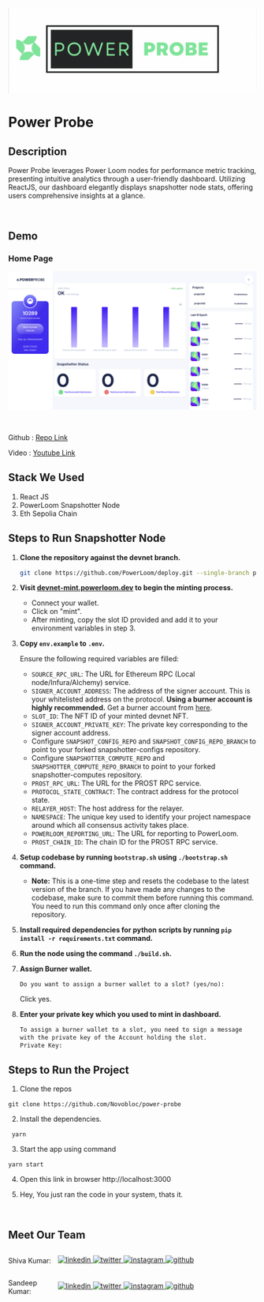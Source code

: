 <br>

![shishui](images/brand.png)

# Power Probe

## Description
Power Probe leverages Power Loom nodes for performance metric tracking, presenting intuitive analytics through a user-friendly dashboard. Utilizing ReactJS, our dashboard elegantly displays snapshotter node stats, offering users comprehensive insights at a glance.

<br>

## Demo

### Home Page

![Home](images/home.png)

<br>

Github : <a style="margin-bottom: 5px;" href="https://github.com/Novobloc/power-probe" target="_blank"> Repo Link </a>

Video : <a style="margin-bottom: 5px;" href="put the video like here" target="_blank"> Youtube Link </a>

## Stack We Used

1. React JS
2. PowerLoom Snapshotter Node
3. Eth Sepolia Chain

## Steps to Run Snapshotter Node

1. **Clone the repository against the devnet branch.**

   ```bash
   git clone https://github.com/PowerLoom/deploy.git --single-branch powerloom_deploy --branch devnet && cd powerloom_deploy
   ```

2. **Visit [devnet-mint.powerloom.dev](https://devnet-mint.powerloom.dev) to begin the minting process.**

   - Connect your wallet.
   - Click on "mint".
   - After minting, copy the slot ID provided and add it to your environment variables in step 3.

3. **Copy `env.example` to `.env`.**

   Ensure the following required variables are filled:

   - `SOURCE_RPC_URL`: The URL for Ethereum RPC (Local node/Infura/Alchemy) service.
   - `SIGNER_ACCOUNT_ADDRESS`: The address of the signer account. This is your whitelisted address on the protocol. **Using a burner account is highly recommended.**
     Get a burner account from [here](https://devnet-mint.powerloom.dev/burner).
   - `SLOT_ID`: The NFT ID of your minted devnet NFT.
   - `SIGNER_ACCOUNT_PRIVATE_KEY`: The private key corresponding to the signer account address.
   - Configure `SNAPSHOT_CONFIG_REPO` and `SNAPSHOT_CONFIG_REPO_BRANCH` to point to your forked snapshotter-configs repository.
   - Configure `SNAPSHOTTER_COMPUTE_REPO` and `SNAPSHOTTER_COMPUTE_REPO_BRANCH` to point to your forked snapshotter-computes repository.
   - `PROST_RPC_URL`: The URL for the PROST RPC service.
   - `PROTOCOL_STATE_CONTRACT`: The contract address for the protocol state.
   - `RELAYER_HOST`: The host address for the relayer.
   - `NAMESPACE`: The unique key used to identify your project namespace around which all consensus activity takes place.
   - `POWERLOOM_REPORTING_URL`: The URL for reporting to PowerLoom.
   - `PROST_CHAIN_ID`: The chain ID for the PROST RPC service.

4. **Setup codebase by running `bootstrap.sh` using `./bootstrap.sh` command.**

   - **Note:** This is a one-time step and resets the codebase to the latest version of the branch. If you have made any changes to the codebase, make sure to commit them before running this command. You need to run this command only once after cloning the repository.

5. **Install required dependencies for python scripts by running `pip install -r requirements.txt` command.**

6. **Run the node using the command `./build.sh`.**

7. **Assign Burner wallet.**

   ```
   Do you want to assign a burner wallet to a slot? (yes/no):
   ```

   Click yes.

8. **Enter your private key which you used to mint in dashboard.**

   ```
   To assign a burner wallet to a slot, you need to sign a message with the private key of the Account holding the slot.
   Private Key:
   ```

## Steps to Run the Project

1. Clone the repos

```
git clone https://github.com/Novobloc/power-probe
```

2. Install the dependencies.

```
 yarn
```

3. Start the app using command

```
yarn start
```

4. Open this link in browser http://localhost:3000

5. Hey, You just ran the code in your system, thats it.

<br>

## Meet Our Team

<div style="display: flex; justify-content: space-between; align-items: center;">
   <p style="flex:1">Shiva Kumar: </p>
   <div style="flex:4; justify-content: space-between;">
      <a href="https://www.linkedin.com/in/shivamangina/" target="_blank">
      <img src=https://img.shields.io/badge/linkedin-%2300acee.svg?color=405DE6&style=for-the-badge&logo=linkedin&logoColor=white alt=linkedin style="margin-bottom: 5px;" />
      </a>
      <a href="https://twitter.com/shivakmangina" target="_blank">
      <img src=https://img.shields.io/badge/twitter-%2300acee.svg?color=1DA1F2&style=for-the-badge&logo=twitter&logoColor=white alt=twitter style="margin-bottom: 5px;" />
      </a>
      <a href="https://www.instagram.com/shiva_mangina" target="_blank">
      <img src=https://img.shields.io/badge/instagram-%ff5851db.svg?color=C13584&style=for-the-badge&logo=instagram&logoColor=white alt=instagram style="margin-bottom: 5px;" />
      </a>
      <a href="https://github.com/shivamangina" target="_blank">
      <img src=https://img.shields.io/badge/GitHub-100000?style=for-the-badge&logo=github&logoColor=white alt=github style="margin-bottom: 5px;" />
      </a>
   </div>
</div>

<div style="display: flex; justify-content: space-between; align-items: center;">
   <p style="flex:1">Sandeep Kumar: </p>
   <div style="flex:4; justify-content: space-between;">
      <a href="https://www.linkedin.com/in/satyasandeep" target="_blank">
      <img src=https://img.shields.io/badge/linkedin-%2300acee.svg?color=405DE6&style=for-the-badge&logo=linkedin&logoColor=white alt=linkedin style="margin-bottom: 5px;" />
      </a>
      <a href="https://twitter.com/satyasandeep76" target="_blank">
      <img src=https://img.shields.io/badge/twitter-%2300acee.svg?color=1DA1F2&style=for-the-badge&logo=twitter&logoColor=white alt=twitter style="margin-bottom: 5px;" />
      </a>
      <a href="https://www.instagram.com/satyasandeep007" target="_blank">
      <img src=https://img.shields.io/badge/instagram-%ff5851db.svg?color=C13584&style=for-the-badge&logo=instagram&logoColor=white alt=instagram style="margin-bottom: 5px;" />
      </a>
      <a href="https://github.com/satyasandeep007" target="_blank">
      <img src=https://img.shields.io/badge/GitHub-100000?style=for-the-badge&logo=github&logoColor=white alt=github style="margin-bottom: 5px;" />
      </a>
   </div>
</div>
